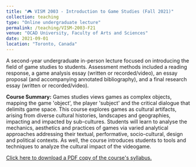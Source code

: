 ```yaml
---
title: "🎮 VISM 2003 - Introduction to Game Studies (Fall 2021)"
collection: teaching
type: "Online undergraduate lecture"
permalink: /teaching/VISM-2003-F21
venue: "OCAD University, Faculty of Arts and Sciences"
date: 2021-09-01
location: "Toronto, Canada"
---
```


A second-year undergraduate in-person lecture focused on introducing the field of game studies to students. Assessment methods included a reading response, a game analysis essay (written or recorded/video), an essay proposal (and accompanying annotated bibliography), and a final research essay (written or recorded/video).

<b>Course Summary:</b> Games studies views games as complex objects, mapping the game 'object', the player 'subject' and the critical dialogue that delimits game space. This course explores games as cultural artifacts, arising from diverse cultural histories, landscapes and geographies, impacting and impacted by sub-cultures. Students will learn to analyse the mechanics, aesthetics and practices of games via varied analytical approaches addressing their textual, performative, socio-cultural, design and political contexts. As well, the course introduces students to tools and techniques to analyze the cultural impact of the videogame.

[Click here to download a PDF copy of the course's syllabus.](VISM-2003-001-F21.pdf)
